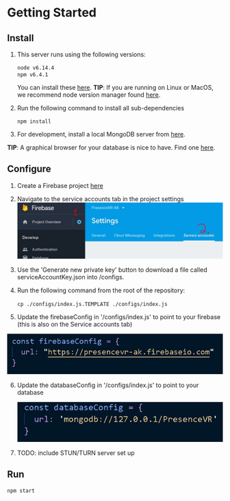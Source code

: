 # Getting Started

## Install

1. This server runs using the following versions:

   ```
   node v6.14.4
   npm v6.4.1
   ```

   You can install these [here](https://nodejs.org/en/download/releases/). 
   **TIP**: If you are running on Linux or MacOS, we recommend node version manager found [here](https://github.com/creationix/nvm).

2. Run the following command to install all sub-dependencies

   ```
   npm install
   ```

3.  For development, install a local MongoDB server from [here](https://docs.mongodb.com/manual/administration/install-community/).

   **TIP**: A graphical browser for your database is nice to have. Find one [here](https://robomongo.org/).

## Configure

1. Create a Firebase project [here](https://console.firebase.google.com/u/0/?pli=1)

2. Navigate to the service accounts tab in the project settings
   ![firebase_settings](/docs/firebase_settings.JPG)

3. Use the 'Generate new private key' button to download a file called serviceAccountKey.json into /configs. 

4. Run the following command from the root of the repository:

   `cp ./configs/index.js.TEMPLATE ./configs/index.js`

5.  Update the firebaseConfig in '/configs/index.js' to point to your firebase (this is also on the Service accounts tab)

   ![firebase_url](/docs/firebase_url.JPG)

6. Update the databaseConfig in '/configs/index.js' to point to your database

   ![database_url](/docs/database_url.JPG)

7. TODO: include STUN/TURN server set up

## Run

```
npm start
```

